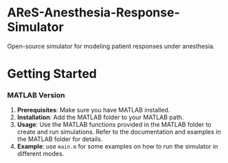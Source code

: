 # AReS-Anesthesia-Response-Simulator
Open-source simulator for modeling patient responses under anesthesia.

# Getting Started
### MATLAB Version

1. **Prerequisites**: Make sure you have MATLAB installed.
2. **Installation**: Add the MATLAB folder to your MATLAB path.
3. **Usage**: Use the MATLAB functions provided in the MATLAB folder to create and run simulations. Refer to the documentation and examples in the MATLAB folder for details.
4. **Example**: use `main.m` for some examples on how to run the simulator in different modes.